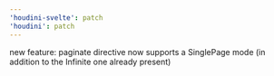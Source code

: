 ```yaml
---
'houdini-svelte': patch
'houdini': patch
---
```


new feature: paginate directive now supports a SinglePage mode (in addition to the Infinite one already present)
